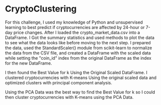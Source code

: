 # CryptoClustering

For this challenge, I used my knowledge of Python and unsupervised learning to best predict if cryptocurrencies are affected by 24-hour or 7-day price changes. After I loaded the crypto_market_data.csv into a DataFrame.
I Got the summary statistics and used methods to plot the data to see what the data looks like before moving to the next step. I prepared the data, used the StandardScaler() module from scikit-learn to normalize the data from the CSV file, and created a DataFrame with the scaled data while setting the "coin_id" index from the original DataFrame as the index for the new DataFrame.

I then found the Best Value for k Using the Original Scaled DataFrame. I clustered cryptocurrencies with K-means Using the original scaled data and optimized clusters with principal component analysis.

Using the PCA Data was the best way to find the Best Value for k so I could then cluster cryptocurrencies with K-means using the PCA Data.
